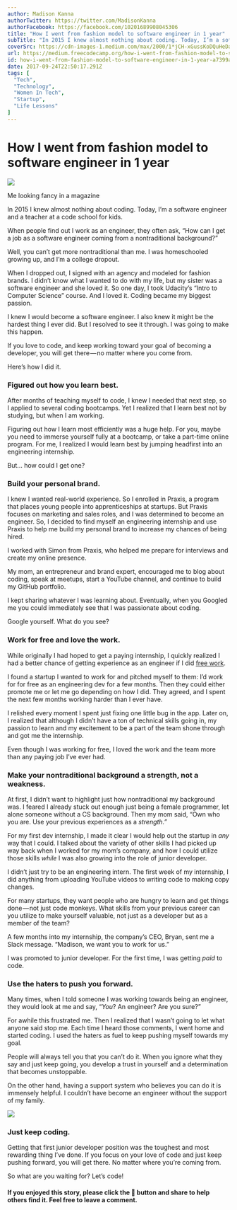 ```yaml
---
author: Madison Kanna
authorTwitter: https://twitter.com/MadisonKanna
authorFacebook: https://facebook.com/10201689908045306
title: "How I went from fashion model to software engineer in 1 year"
subTitle: "In 2015 I knew almost nothing about coding. Today, I’m a software engineer and a teacher at a code school for kids...."
coverSrc: https://cdn-images-1.medium.com/max/2000/1*jCH-xGussKoDQuHeDaQiMQ.jpeg
url: https://medium.freecodecamp.org/how-i-went-from-fashion-model-to-software-engineer-in-1-year-a7399a40d9e7
id: how-i-went-from-fashion-model-to-software-engineer-in-1-year-a7399a40d9e7
date: 2017-09-24T22:50:17.291Z
tags: [
  "Tech",
  "Technology",
  "Women In Tech",
  "Startup",
  "Life Lessons"
]
---
```

# How I went from fashion model to software engineer in 1 year







![](https://cdn-images-1.medium.com/max/2000/1*jCH-xGussKoDQuHeDaQiMQ.jpeg)

Me looking fancy in a magazine







In 2015 I knew almost nothing about coding. Today, I’m a software engineer and a teacher at a code school for kids.

When people find out I work as an engineer, they often ask, “How can I get a job as a software engineer coming from a nontraditional background?”

Well, you can’t get more nontraditional than me. I was homeschooled growing up, and I’m a college dropout.

When I dropped out, I signed with an agency and modeled for fashion brands. I didn’t know what I wanted to do with my life, but my sister was a software engineer and she loved it. So one day, I took Udacity’s “Intro to Computer Science” course. And I loved it. Coding became my biggest passion.

I knew I would become a software engineer. I also knew it might be the hardest thing I ever did. But I resolved to see it through. I was going to make this happen.

If you love to code, and keep working toward your goal of becoming a developer, you will get there — no matter where you come from.

Here’s how I did it.

### Figured out how you learn best.

After months of teaching myself to code, I knew I needed that next step, so I applied to several coding bootcamps. Yet I realized that I learn best not by studying, but when I am working.

Figuring out how I learn most efficiently was a huge help. For you, maybe you need to immerse yourself fully at a bootcamp, or take a part-time online program. For me, I realized I would learn best by jumping headfirst into an engineering internship.

But… how could I get one?

### Build your personal brand.

I knew I wanted real-world experience. So I enrolled in Praxis, a program that places young people into apprenticeships at startups. But Praxis focuses on marketing and sales roles, and I was determined to become an engineer. So, I decided to find myself an engineering internship and use Praxis to help me build my personal brand to increase my chances of being hired.

I worked with Simon from Praxis, who helped me prepare for interviews and create my online presence.

My mom, an entrepreneur and brand expert, encouraged me to blog about coding, speak at meetups, start a YouTube channel, and continue to build my GitHub portfolio.

I kept sharing whatever I was learning about. Eventually, when you Googled me you could immediately see that I was passionate about coding.

Google yourself. What do you see?

### Work for free and love the work.

While originally I had hoped to get a paying internship, I quickly realized I had a better chance of getting experience as an engineer if I did [free work](https://www.youtube.com/watch?v=e5qUR3tpEdA).

I found a startup I wanted to work for and pitched myself to them: I’d work for for free as an engineering dev for a few months. Then they could either promote me or let me go depending on how I did. They agreed, and I spent the next few months working harder than I ever have.

I relished every moment I spent just fixing one little bug in the app. Later on, I realized that although I didn’t have a ton of technical skills going in, my passion to learn and my excitement to be a part of the team shone through and got me the internship.

Even though I was working for free, I loved the work and the team more than any paying job I’ve ever had.

### Make your nontraditional background a strength, not a weakness.

At first, I didn’t want to highlight just how nontraditional my background was. I feared I already stuck out enough just being a female programmer, let alone someone without a CS background. Then my mom said, “Own who you are. Use your previous experiences as a _strength.”_

For my first dev internship, I made it clear I would help out the startup in _any_ way that I could. I talked about the variety of other skills I had picked up way back when I worked for my mom’s company, and how I could utilize those skills _while_ I was also growing into the role of junior developer.

I didn’t just try to be an engineering intern. The first week of my internship, I did anything from uploading YouTube videos to writing code to making copy changes.

For many startups, they want people who are hungry to learn and get things done — not just code monkeys. What skills from your previous career can you utilize to make yourself valuable, not just as a developer but as a member of the team?

A few months into my internship, the company’s CEO, Bryan, sent me a Slack message. “Madison, we want you to work for us.”

I was promoted to junior developer. For the first time, I was getting _paid_ to code.

### Use the haters to push you forward.

Many times, when I told someone I was working towards being an engineer, they would look at me and say, “_You_? An engineer? Are you sure?”

For awhile this frustrated me. Then I realized that I wasn’t going to let what anyone said stop me. Each time I heard those comments, I went home and started coding. I used the haters as fuel to keep pushing myself towards my goal.

People will always tell you that you can’t do it. When you ignore what they say and just keep going, you develop a trust in yourself and a determination that becomes unstoppable.

On the other hand, having a support system who believes you can do it is immensely helpful. I couldn’t have become an engineer without the support of my family.



![](https://cdn-images-1.medium.com/max/1600/1*LOU_hG6MpvHoiiBkviZn5g.jpeg)



### Just keep coding.

Getting that first junior developer position was the toughest and most rewarding thing I’ve done. If you focus on your love of code and just keep pushing forward, you will get there. No matter where you’re coming from.

So what are you waiting for? Let’s code!

#### If you enjoyed this story, please click the 👏 button and share to help others find it. Feel free to leave a comment.








